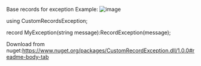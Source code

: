 Base records for  exception
Example:
![image](https://user-images.githubusercontent.com/61237140/200386830-cef3eed2-e7db-4718-b278-b32f79384137.png)

using CustomRecordsException;

record MyException(string message):RecordException(message);

Download from nuget:https://www.nuget.org/packages/CustomRecordException.dll/1.0.0#readme-body-tab
